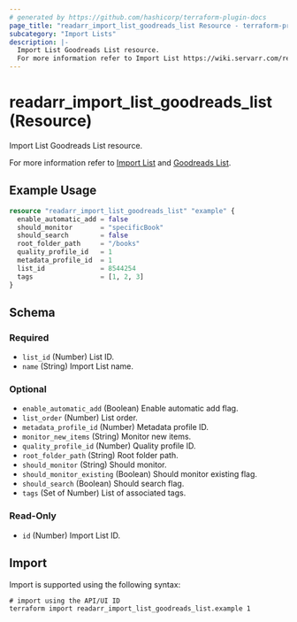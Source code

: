 ```yaml
---
# generated by https://github.com/hashicorp/terraform-plugin-docs
page_title: "readarr_import_list_goodreads_list Resource - terraform-provider-readarr"
subcategory: "Import Lists"
description: |-
  Import List Goodreads List resource.
  For more information refer to Import List https://wiki.servarr.com/readarr/settings#import-lists and Goodreads List https://wiki.servarr.com/readarr/supported#goodreadslist.
---
```


# readarr_import_list_goodreads_list (Resource)

<!-- subcategory:Import Lists -->Import List Goodreads List resource.
For more information refer to [Import List](https://wiki.servarr.com/readarr/settings#import-lists) and [Goodreads List](https://wiki.servarr.com/readarr/supported#goodreadslist).

## Example Usage

```terraform
resource "readarr_import_list_goodreads_list" "example" {
  enable_automatic_add = false
  should_monitor       = "specificBook"
  should_search        = false
  root_folder_path     = "/books"
  quality_profile_id   = 1
  metadata_profile_id  = 1
  list_id              = 8544254
  tags                 = [1, 2, 3]
}
```

<!-- schema generated by tfplugindocs -->
## Schema

### Required

- `list_id` (Number) List ID.
- `name` (String) Import List name.

### Optional

- `enable_automatic_add` (Boolean) Enable automatic add flag.
- `list_order` (Number) List order.
- `metadata_profile_id` (Number) Metadata profile ID.
- `monitor_new_items` (String) Monitor new items.
- `quality_profile_id` (Number) Quality profile ID.
- `root_folder_path` (String) Root folder path.
- `should_monitor` (String) Should monitor.
- `should_monitor_existing` (Boolean) Should monitor existing flag.
- `should_search` (Boolean) Should search flag.
- `tags` (Set of Number) List of associated tags.

### Read-Only

- `id` (Number) Import List ID.

## Import

Import is supported using the following syntax:

```shell
# import using the API/UI ID
terraform import readarr_import_list_goodreads_list.example 1
```
